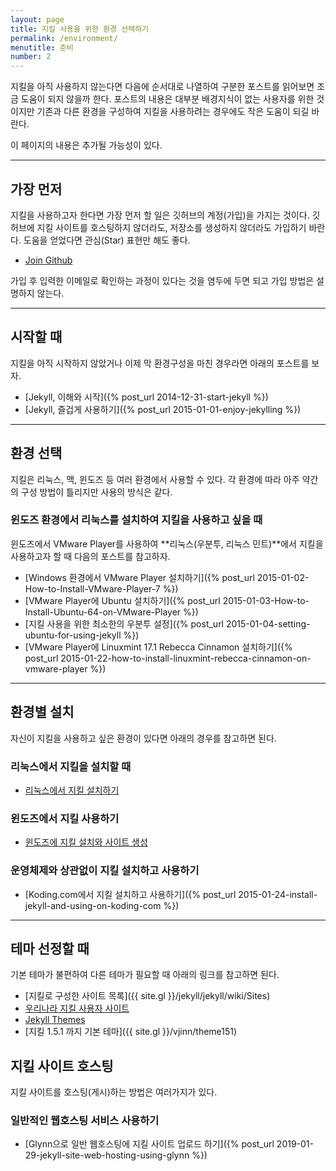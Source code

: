 ```yaml
---
layout: page
title: 지킬 사용을 위한 환경 선택하기
permalink: /environment/
menutitle: 준비
number: 2
---
```


지킬을 아직 사용하지 않는다면 다음에 순서대로 나열하여 구분한 포스트를 읽어보면 조금 도움이 되지 않을까 한다. 포스트의 내용은 대부분 배경지식이 없는 사용자를 위한 것이지만 기존과 다른 환경을 구성하여 지킬을 사용하려는 경우에도 작은 도움이 되길 바란다.

이 페이지의 내용은 추가될 가능성이 있다.

---

## 가장 먼저

지킬을 사용하고자 한다면 가장 먼저 할 일은 깃허브의 계정(가입)을 가지는 것이다. 깃허브에 지킬 사이트를 호스팅하지 않더라도, 저장소를 생성하지 않더라도 가입하기 바란다. 도움을 얻었다면 관심(Star) 표현만 해도 좋다.

 - [Join Github](https://github.com/join)

가입 후 입력한 이메일로 확인하는 과정이 있다는 것을 염두에 두면 되고 가입 방법은 설명하지 않는다.

---

## 시작할 때

지킬을 아직 시작하지 않았거나 이제 막 환경구성을 마친 경우라면 아래의 포스트를 보자.

 - [Jekyll, 이해와 시작]({% post_url 2014-12-31-start-jekyll %})
 - [Jekyll, 즐겁게 사용하기]({% post_url 2015-01-01-enjoy-jekylling %})

---

## 환경 선택

지킬은 리눅스, 맥, 윈도즈 등 여러 환경에서 사용할 수 있다. 각 환경에 따라 아주 약간의 구성 방법이 틀리지만 사용의 방식은 같다. 

### 윈도즈 환경에서 리눅스를 설치하여 지킬을 사용하고 싶을 때

윈도즈에서 VMware Player를 사용하여 **리눅스(우분투, 리눅스 민트)**에서 지킬을 사용하고자 할 때 다음의 포스트를 참고하자.

 - [Windows 환경에서 VMware Player 설치하기]({% post_url 2015-01-02-How-to-Install-VMware-Player-7 %})
 - [VMware Player에 Ubuntu 설치하기]({% post_url 2015-01-03-How-to-Install-Ubuntu-64-on-VMware-Player %})
 - [지킬 사용을 위한 최소한의 우분투 설정]({% post_url 2015-01-04-setting-ubuntu-for-using-jekyll %})
 - [VMware Player에 Linuxmint 17.1 Rebecca Cinnamon 설치하기]({% post_url 2015-01-22-how-to-install-linuxmint-rebecca-cinnamon-on-vmware-player %})

---

## 환경별 설치

자신이 지킬을 사용하고 싶은 환경이 있다면 아래의 경우를 참고하면 된다.

### 리눅스에서 지킬을 설치할 때

 - [리눅스에서 지킬 설치하기](/install-jekyll/#리눅스에서-지킬-설치)

### 윈도즈에서 지킬 사용하기

 - [윈도즈에 지킬 설치와 사이트 생성](/install-jekyll/#윈도즈에-지킬-설치와-사이트-생성)

### 운영체제와 상관없이 지킬 설치하고 사용하기

 - [Koding.com에서 지킬 설치하고 사용하기]({% post_url 2015-01-24-install-jekyll-and-using-on-koding-com %})

---

## 테마 선정할 때

기본 테마가 불편하여 다른 테마가 필요할 때 아래의 링크를 참고하면 된다.

 - [지킬로 구성한 사이트 목록]({{ site.gl }}/jekyll/jekyll/wiki/Sites)
 - [우리나라 지킬 사용자 사이트](/jekyll-site)
 - [Jekyll Themes](http://jekyllthemes.org)
 - [지킬 1.5.1 까지 기본 테마]({{ site.gl }}/vjinn/theme151)

## 지킬 사이트 호스팅

지킬 사이트를 호스팅(게시)하는 방법은 여러가지가 있다.

### 일반적인 웹호스팅 서비스 사용하기

 - [Glynn으로 일반 웹호스팅에 지킬 사이트 업로드 하기]({% post_url 2019-01-29-jekyll-site-web-hosting-using-glynn %}) 
